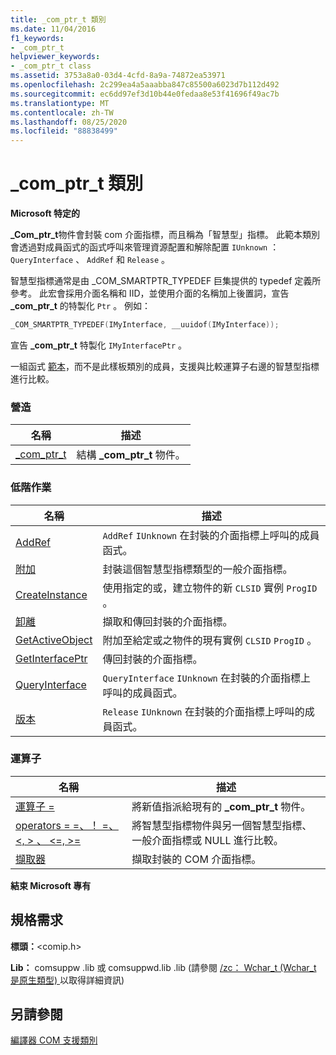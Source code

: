 ```yaml
---
title: _com_ptr_t 類別
ms.date: 11/04/2016
f1_keywords:
- _com_ptr_t
helpviewer_keywords:
- _com_ptr_t class
ms.assetid: 3753a8a0-03d4-4cfd-8a9a-74872ea53971
ms.openlocfilehash: 2c299ea4a5aaabba847c85500a6023d7b112d492
ms.sourcegitcommit: ec6dd97ef3d10b44e0fedaa8e53f41696f49ac7b
ms.translationtype: MT
ms.contentlocale: zh-TW
ms.lasthandoff: 08/25/2020
ms.locfileid: "88838499"
---
```

# <a name="_com_ptr_t-class"></a>_com_ptr_t 類別

**Microsoft 特定的**

**_Com_ptr_t**物件會封裝 com 介面指標，而且稱為「智慧型」指標。 此範本類別會透過對成員函式的函式呼叫來管理資源配置和解除配置 `IUnknown` ： `QueryInterface` 、 `AddRef` 和 `Release` 。

智慧型指標通常是由 _COM_SMARTPTR_TYPEDEF 巨集提供的 typedef 定義所參考。 此宏會採用介面名稱和 IID，並使用介面的名稱加上後置詞，宣告 **_com_ptr_t** 的特製化 `Ptr` 。 例如：

```cpp
_COM_SMARTPTR_TYPEDEF(IMyInterface, __uuidof(IMyInterface));
```

宣告 **_com_ptr_t** 特製化 `IMyInterfacePtr` 。

一組函式 [範本](../cpp/relational-function-templates.md)，而不是此樣板類別的成員，支援與比較運算子右邊的智慧型指標進行比較。

### <a name="construction"></a>營造

| 名稱 | 描述 |
|-|-|
|[_com_ptr_t](../cpp/com-ptr-t-com-ptr-t.md)|結構 **_com_ptr_t** 物件。|

### <a name="low-level-operations"></a>低階作業

| 名稱 | 描述 |
|-|-|
|[AddRef](../cpp/com-ptr-t-addref.md)|`AddRef` `IUnknown` 在封裝的介面指標上呼叫的成員函式。|
|[附加](../cpp/com-ptr-t-attach.md)|封裝這個智慧型指標類型的一般介面指標。|
|[CreateInstance](../cpp/com-ptr-t-createinstance.md)|使用指定的或，建立物件的新 `CLSID` 實例 `ProgID` 。|
|[卸離](../cpp/com-ptr-t-detach.md)|擷取和傳回封裝的介面指標。|
|[GetActiveObject](../cpp/com-ptr-t-getactiveobject.md)|附加至給定或之物件的現有實例 `CLSID` `ProgID` 。|
|[GetInterfacePtr](../cpp/com-ptr-t-getinterfaceptr.md)|傳回封裝的介面指標。|
|[QueryInterface](../cpp/com-ptr-t-queryinterface.md)|`QueryInterface` `IUnknown` 在封裝的介面指標上呼叫的成員函式。|
|[版本](../cpp/com-ptr-t-release.md)|`Release` `IUnknown` 在封裝的介面指標上呼叫的成員函式。|

### <a name="operators"></a>運算子

| 名稱 | 描述 |
|-|-|
|[運算子 =](../cpp/com-ptr-t-operator-equal.md)|將新值指派給現有的 **_com_ptr_t** 物件。|
|[operators = =、！ =、 \<, > 、 \<=, >=](../cpp/com-ptr-t-relational-operators.md)|將智慧型指標物件與另一個智慧型指標、一般介面指標或 NULL 進行比較。|
|[擷取器](../cpp/com-ptr-t-extractors.md)|擷取封裝的 COM 介面指標。|

**結束 Microsoft 專有**

## <a name="requirements"></a>規格需求

**標頭：**\<comip.h>

**Lib：** comsuppw .lib 或 comsuppwd.lib .lib (請參閱 [/zc： Wchar_t (Wchar_t 是原生類型) ](../build/reference/zc-wchar-t-wchar-t-is-native-type.md) 以取得詳細資訊) 

## <a name="see-also"></a>另請參閱

[編譯器 COM 支援類別](../cpp/compiler-com-support-classes.md)
